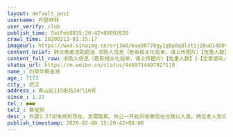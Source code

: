 ```yaml
---
layout: default_post
username: 乔瑟林林
user_verify: club
publish_time: SatFeb0815:20:42+08002020
crawl_time: 20200213-01:15:17
imageurl: https://wx4.sinaimg.cn/orj360/6ae80770gy1gbp0q8lstij20u01400vw.jpg,https://wx4.sinaimg.cn/orj360/6ae80770gy1gbp0q87dr5j20u0140gpb.jpg,https://wx4.sinaimg.cn/orj360/6ae80770gy1gbp0q8x5u3j20u0140wgt.jpg,https://wx1.sinaimg.cn/orj360/6ae80770gy1gbp0q9fj5tj21hc0u0qfj.jpg
content_brief: 肺炎患者求助超话 求助人信息（若有相关化验单，请上传图片）【危重人数】2【全家感染人数】2【姓名】刘荣华 蔡金洲【年龄】71 73【所在城市】武汉【所在小区、社区】青山区115街坊34门16号【患病时间】1.27【联系方式】●●●【其他紧急联系人】蔡宝刚【发烧 】5 天    37.9℃【C ...全文
content_full_raw: 求助人信息（若有相关化验单，请上传图片）【危重人数】2【全家感染人数】2【姓名】刘荣华蔡金洲【年龄】7173【所在城市】武汉【所在小区、社区】青山区115街坊34门16号【患病时间】1.27【联系方式】●●●【其他紧急联系人】蔡宝刚【发烧】5天37.9℃【CT结果】双肺病变感染肺部毛玻璃状【核酸检测】阳性【进食情况】吃不进饭【呼吸情况】胸闷【病情描述】外婆1.27初发病到现在，急需吸氧。外公一开始只咳嗽现在也难以入食。两位老人急切需要床位，联系了很多端口上报均无果。医院说联系社区，社区说层层上报反应。微博每天推送增床位增医护也不知道落实到哪里去了！内心非常焦急，希望朋友能帮忙联系医院床位，或者看到紧急有效的床位联系方式迅速联系我。非常感谢。祝病友们家人朋友身体健康，武汉一起渡过这一关！武汉武汉
status_url: https://m.weibo.cn/status/4469714497927119
name_: 刘荣华蔡金洲
age_: 7173
city_: 武汉
address_: 青山区115街坊34门16号
since_: 1.27
tel_: ●●●
tel2_: 蔡宝刚
desc_: 外婆1.27初发病到现在，急需吸氧。外公一开始只咳嗽现在也难以入食。两位老人急切需要床位，联系了很多端口上报均无果。医院说联系社区，社区说层层上报反应。微博每天推送增床位增医护也不知道落实到哪里去了！内心非常焦急，希望朋友能帮忙联系医院床位，或者看到紧急有效的床位联系方式迅速联系我。非常感谢。祝病友们家人朋友身体健康，武汉一起渡过这一关！武汉武汉
publish_timestamp: 2020-02-08 15:20:42+08:00
---
```


